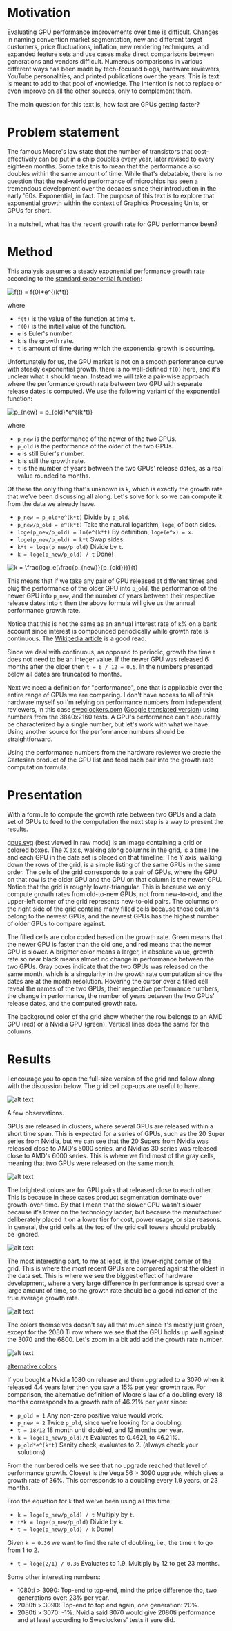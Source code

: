# Motivation

Evaluating GPU performance improvements over time is difficult.
Changes in naming convention market segmentation, new and different target customers, price fluctuations, inflation, new rendering techniques, and expanded feature sets and use cases make direct comparisons between generations and vendors difficult.
Numerous comparisons in various different ways has been made by tech-focused blogs, hardware reviewers, YouTube personalities, and printed publications over the years.
This is text is meant to add to that pool of knowledge.
The intention is not to replace or even improve on all the other sources, only to complement them.

The main question for this text is, how fast are GPUs getting faster?


# Problem statement

The famous Moore's law state that the number of transistors that cost-effectively can be put in a chip doubles every year, later revised to every eighteen months.
Some take this to mean that the performance also doubles within the same amount of time.
While that's debatable, there is no question that the real-world performance of microchips has seen a tremendous development over the decades since their introduction in the early '60s.
Exponential, in fact.
The purpose of this text is to explore that exponential growth within the context of Graphics Processing Units, or GPUs for short.

In a nutshell, what has the recent growth rate for GPU performance been?


# Method

This analysis assumes a steady exponential performance growth rate according to the [standard exponential function](https://en.wikipedia.org/wiki/Exponential_growth#Basic_formula):

<img src="https://latex.codecogs.com/svg.latex?\fn_phv&space;f(t)&space;=&space;f(0)*e^{(k*t)}" title="f(t) = f(0)*e^{(k*t)}" />

where
- `f(t)` is the value of the function at time `t`.
- `f(0)` is the initial value of the function.
- `e` is Euler's number.
- `k` is the growth rate.
- `t` is amount of time during which the exponential growth is occurring.

Unfortunately for us, the GPU market is not on a smooth performance curve with steady exponential growth, there is no well-defined `f(0)` here, and it's unclear what `t` should mean.
Instead we will take a pair-wise approach where the performance growth rate between two GPU with separate release dates is computed.
We use the following variant of the exponential function:

<img src="https://latex.codecogs.com/svg.latex?\fn_phv&space;p_{new}&space;=&space;p_{old}*e^{(k*t)}" title="p_{new} = p_{old}*e^{(k*t)}" />

where
- `p_new` is the performance of the newer of the two GPUs.
- `p_old` is the performance of the older of the two GPUs.
- `e` is still Euler's number.
- `k` is still the growth rate.
- `t` is the number of years between the two GPUs' release dates, as a real value rounded to months.

Of these the only thing that's unknown is `k`, which is exactly the growth rate that we've been discussing all along.
Let's solve for `k` so we can compute it from the data we already have.

-  `p_new = p_old*e^(k*t)`  Divide by `p_old`.
-  `p_new/p_old = e^(k*t)`  Take the natural logarithm, `loge`, of both sides.
-  `loge(p_new/p_old) = ln(e^(k*t)`  By definition, `loge(e^x) = x`.
-  `loge(p_new/p_old) = k*t`  Swap sides.
-  `k*t = loge(p_new/p_old)`  Divide by `t`.
-  `k = loge(p_new/p_old) / t`  Done!

<img src="https://latex.codecogs.com/svg.latex?\fn_phv&space;k&space;=&space;\frac{log_e(\frac{p_{new}}{p_{old}})}{t}" title="k = \frac{log_e(\frac{p_{new}}{p_{old}})}{t}" />

This means that if we take any pair of GPU released at different times and plug the performance of the older GPU into `p_old`, the performance of the newer GPU into `p_new`, and the number of years between their respective release dates into `t` then the above formula will give us the annual performance growth rate.

Notice that this is not the same as an annual interest rate of `k`% on a bank account since interest is compounded periodically while growth rate is continuous.
The [Wikipedia article](https://en.wikipedia.org/wiki/E_%28mathematical_constant%29#Compound_interest) is a good read.

Since we deal with continuous, as opposed to periodic, growth the time `t` does not need to be an integer value.
If the newer GPU was released 6 months after the older then `t = 6 / 12 = 0.5`.
In the numbers presented below all dates are truncated to months.

Next we need a definition for "performance", one that is applicable over the entire range of GPUs we are comparing.
I don't have access to all of this hardware myself so I'm relying on performance numbers from independent reviewers, in this case [sweclockers.com](https://www.sweclockers.com/artikel/18402-sweclockers-prestandaindex-for-grafikkort) ([Google translated version](https://translate.google.com/translate?hl=en&sl=sv&tl=en&u=https%3A%2F%2Fwww.sweclockers.com%2Fartikel%2F18402-sweclockers-prestandaindex-for-grafikkort)) using numbers from the 3840x2160 tests.
A GPU's performance can't accurately be characterized by a single number, but let's work with what we have.
Using another source for the performance numbers should be straightforward.

Using the performance numbers from the hardware reviewer we create the Cartesian product of the GPU list and feed each pair into the growth rate computation formula.


# Presentation

With a formula to compute the growth rate between two GPUs and a data set of GPUs to feed to the computation the next step is a way to present the results.

[gpus.svg](./gpus.svg) (best viewed in raw mode) is an image containing a grid or colored boxes.
The X axis, walking along columns in the grid, is a time line and each GPU in the data set is placed on that timeline.
The Y axis, walking down the rows of the grid, is a simple listing of the same GPUs in the same order.
The cells of the grid corresponds to a pair of GPUs, where the GPU on that row is the older GPU and the GPU on that column is the newer GPU.
Notice that the grid is roughly lower-triangular.
This is because we only compute growth rates from old-to-new GPUs, not from new-to-old, and the upper-left corner of the grid represents new-to-old pairs.
The columns on the right side of the grid contains many filled cells because those columns belong to the newest GPUs, and the newest GPUs has the highest number of older GPUs to compare against.

The filled cells are color coded based on the growth rate.
Green means that the newer GPU is faster than the old one, and red means that the newer GPU is slower.
A brighter color means a larger, in absolute value, growth rate so near black means almost no change in performance between the two GPUs.
Gray boxes indicate that the two GPUs was released on the same month, which is a singularity in the growth rate computation since the dates are at the month resolution.
Hovering the cursor over a filled cell reveal the names of the two GPUs, their respective performance numbers, the change in performance, the number of years between the two GPUs' release dates, and the computed growth rate.

The background color of the grid show whether the row belongs to an AMD GPU (red) or a Nvidia GPU (green).
Vertical lines does the same for the columns.


# Results

I encourage you to open the full-size version of the grid and follow along with the discussion below.
The grid cell pop-ups are useful to have.

![alt text](./gpus.svg "The full grid.")

A few observations.

GPUs are released in clusters, where several GPUs are released within a short time span.
This is expected for a series of GPUs, such as the 20 Super series from Nvidia, but we can see that the 20 Supers from Nvidia was released close to AMD's 5000 series, and Nvidias 30 series was released close to AMD's 6000 series.
This is where we find most of the gray cells, meaning that two GPUs were released on the same month.

![alt text](./images/20s_and_5000.png)


The brightest colors are for GPU pairs that released close to each other.
This is because in these cases product segmentation dominate over growth-over-time.
By that I mean that the slower GPU wasn't slower because it's lower on the technology ladder, but because the manufacturer deliberately placed it on a lower tier for cost, power usage, or size reasons.
In general, the grid cells at the top of the grid cell towers should probably be ignored.


![alt text](./images/30_and_6000.png)

The most interesting part, to me at least, is the lower-right corner of the grid.
This is where the most recent GPUs are compared against the oldest in the data set.
This is where we see the biggest effect of hardware development, where a very large difference in performance is spread over a large amount of time, so the growth rate should be a good indicator of the true average growth rate.

![alt text](./images/10_and_vega_and_2080_and_30_and_6000.png)

The colors themselves doesn't say all that much since it's mostly just green, except for the 2080 Ti row where we see that the GPU holds up well against the 3070 and the 6800.
Let's zoom in a bit add add the growth rate number.

![alt text](./images/lower_left_nums.png)

[alternative colors](./images/lower_left_nums_light.png)

If you bought a Nvidia 1080 on release and then upgraded to a 3070 when it released 4.4 years later then you saw a 15% per year growth rate.
For comparison, the alternative definition of Moore's law of a doubling every 18 months corresponds to a growth rate of 46.21% per year since:

- `p_old = 1` Any non-zero positive value would work.
- `p_new = 2` Twice `p_old`, since we're looking for a doubling.
- `t = 18/12` 18 month until doubled, and 12 months per year.
- `k = loge(p_new/p_old)/t` Evaluates to 0.4621, to 46.21%.
- `p_old*e^(k*t)` Sanity check, evaluates to 2. (always check your solutions)

From the numbered cells we see that no upgrade reached that level of performance growth.
Closest is the Vega 56 > 3090 upgrade, which gives a growth rate of 36%.
This corresponds to a doubling every 1.9 years, or 23 months.

Fron the equation for `k` that we've been using all this time:

- `k = loge(p_new/p_old) / t` Multiply by `t`.
- `t*k = loge(p_new/p_old)` Divide by `k`.
- `t = loge(p_new/p_old) / k` Done!

Given `k = 0.36` we want to find the rate of doubling, i.e., the time `t` to go from 1 to 2.

- `t = loge(2/1) / 0.36` Evaluates to 1.9. Multiply by 12 to get 23 months.

Some other interesting numbers:

- 1080ti > 3090: Top-end to top-end, mind the price difference tho, two generations over: 23% per year.
- 2080ti > 3090: Top-end to top end again, one generation: 20%.
- 2080ti > 3070: -1%. Nvidia said 3070 would give 2080ti performance and at least according to Sweclockers' tests it sure did.
